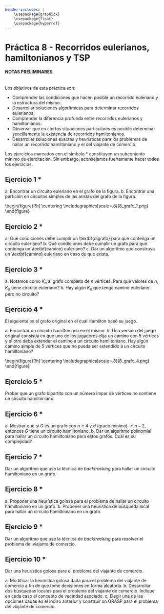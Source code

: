 ```yaml
---
header-includes: |
    \usepackage{graphicx}
    \usepackage{float}
    \usepackage{hyperref}
...
```


# Práctica 8 - Recorridos eulerianos, hamiltonianos y TSP

#### NOTAS PRELIMINARES
\
Los objetivos de esta práctica son:

- Comprender las condiciones que hacen posible un recorrido euleriano y la estructura del mismo.
- Desarrollar soluciones algorítmicas para determinar recorridos eulerianos.
- Comprender la diferencia profunda entre recorridos eulerianos y hamiltonianos.
- Observar que en ciertas situaciones particulares es posible determinar sencillamente la existencia de recorridos hamiltonianos.
- Desarrollar soluciones exactas y heurísticas para los problemas de hallar un recorrido hamiltoniano y el del viajante de comercio.

Los ejercicios marcados con el símbolo \* constituyen un subconjunto mínimo de ejercitación. Sin embargo, aconsejamos fuertemente hacer todos los ejercicios.

## Ejercicio 1 \*

a. Encontrar un circuito euleriano en el grafo de la figura.
b. Encontrar una partición en circuitos simples de las aristas del grafo de la figura.

\begin{figure}[!h]
\centering
\includegraphics[scale=.8]{8_grafo_1.png}
\end{figure}

## Ejercicio 2 \*

a. Qué condiciones debe cumplir un \textbf{digrafo} para que contenga un circuito euleriano?
b. Qué condiciones debe cumplir un grafo para que contenga un \textbf{camino} euleriano?
c. Dar un algoritmo que construya un \textbf{camino} euleriano en caso de que exista.

## Ejercicio 3 \*

a. Notamos como $K_n$ al grafo completo de $n$ vértices. Para qué valores de $n$, $K_n$ tiene circuito euleriano?
b. Hay algún $K_n$ que tenga camino euleriano pero no circuito?

## Ejercicio 4 \*

El siguiente es el grafo original en el cual Hamilton basó su juego.

a. Encontrar un circuito hamiltoniano en el mismo.
b. Una versión del juego original consistía en que uno de los jugadores elija un
camino con 5 vértices y el otro deba extender el camino a un circuito hamiltoniano.
Hay algún camino simple de 5 vértices que no pueda ser extendido a un circuito hamiltoniano?

\begin{figure}[!h]
\centering
\includegraphics[scale=.8]{8_grafo_4.png}
\end{figure}

## Ejercicio 5 \*

Probar que un grafo bipartito con un número impar de vértices no contiene un circuito hamiltoniano.

## Ejercicio 6 \*

a. Mostrar que si $G$ es un grafo con $n \geq 4$ y $d$ (grado mínimo) $\geq n-2$, entonces $G$ tiene un circuito hamiltoniano. 
b. Dar un algoritmo polinomial para hallar un circuito hamiltoniano para estos grafos. Cuál es su complejidad?

## Ejercicio 7 \*

Dar un algoritmo que use la técnica de _backtracking_ para hallar un circuito hamiltoniano en un grafo.

## Ejercicio 8 \*

a. Proponer una heurística golosa para el problema de hallar un circuito hamiltoniano en un grafo.
b. Proponer una heurística de búsqueda local para hallar un circuito hamiltoniano en un grafo.

## Ejercicio 9 \*

Dar un algoritmo que use la técnica de _backtracking_ para resolver el problema del viajante de comercio.

## Ejercicio 10 \*

Dar una heurística golosa para el problema del viajante de comercio.

a. Modificar la heurística golosa dada para el problema del viajante de comercio a fin de que tome decisiones en forma aleatoria.
b. Desarrollar dos búsquedas locales para el problema del viajante de comercio. Indique en cada caso el concepto de vecindad asociado. 
c. Elegir una de las opciones dadas en el inciso anterior y construir un GRASP para el problema del viajante de comercio.

